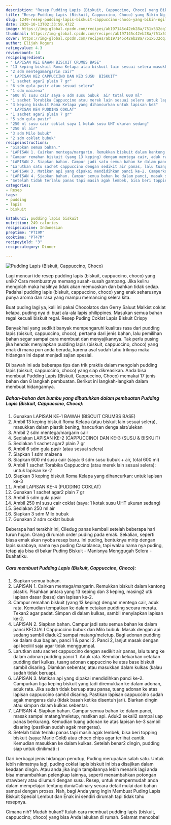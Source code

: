 ```yaml
---
description: "Resep Pudding Lapis (Biskuit, Cappuccino, Choco) yang Bikin Ngiler"
title: "Resep Pudding Lapis (Biskuit, Cappuccino, Choco) yang Bikin Ngiler"
slug: 1249-resep-pudding-lapis-biskuit-cappuccino-choco-yang-bikin-ngiler
date: 2020-10-13T02:33:59.472Z
image: https://img-global.cpcdn.com/recipes/ab197145c42eb28a/751x532cq70/pudding-lapis-biskuit-cappuccino-choco-foto-resep-utama.jpg
thumbnail: https://img-global.cpcdn.com/recipes/ab197145c42eb28a/751x532cq70/pudding-lapis-biskuit-cappuccino-choco-foto-resep-utama.jpg
cover: https://img-global.cpcdn.com/recipes/ab197145c42eb28a/751x532cq70/pudding-lapis-biskuit-cappuccino-choco-foto-resep-utama.jpg
author: Elijah Rogers
ratingvalue: 4.3
reviewcount: 14
recipeingredient:
- " LAPISAN KE1 BAWAH BISCUIT CRUMBS BASE"
- "13 keping biskuit Roma Kelapa atau biskuit lain sesuai selera masukkan dalam plastik bening hancurkan denga alatulekan"
- "2 sdm mentegamargarin cair"
- " LAPISAN KE2 CAPPUCCINO DAN KE3 SUSU  BISKUIT"
- "1 sachet agar2 plain 7 gr"
- "6 sdm gula pasir atau sesuai selera"
- "1 sdm maizena"
- "600 ml susu cair saya 6 sdm susu bubuk  air total 600 ml"
- "1 sachet Torabika Cappuccino atau merek lain sesuai selera untuk lapisan ke2"
- "3 keping biskuit Roma Kelapa yang dihancurkan untuk lapisan ke3"
- " LAPISAN KE4 PUDDING COKLAT"
- "1 sachet agar2 plain 7 gr"
- "5 sdm gula pasir"
- "250 ml susu cair coklat saya 1 kotak susu UHT ukuran sedang"
- "250 ml air"
- "3 sdm Milo bubuk"
- "2 sdm coklat bubuk"
recipeinstructions:
- "Siapkan semua bahan."
- "LAPISAN 1. Cairkan mentega/margarin. Remukkan biskuit dalam kantong plastik. Pisahkan antara yang 13 keping dan 3 keping, masing2 utk lapisan dasar (base) dan lapisan ke-2."
- "Campur remahan biskuit (yang 13 keping) dengan mentega cair, aduk rata. Kemudian tempatkan ke dalam cetakan pudding secara merata. Tekan2 agar padat. Simpan di dalam kulkas, sambil menyiapkan lapisan ke-2."
- "LAPISAN 2. Siapkan bahan. Campur jadi satu semua bahan ke dalam panci KECUALI Cappuccino bubuk dan Milo bubuk. Masak dengan api sedang sambil diaduk2 sampai matang/meletup. Bagi adonan pudding ke dalam dua bagian, panci 1 &amp; panci 2. Panci 2, lanjut masak dengan api keciiiil saja agar tidak menggumpal."
- "Larutkan satu sachet cappuccino dengan sedikit air panas, lalu tuang ke dalam adonan pudding panci 1. Aduk rata. Kemdian keluarkan cetakan pudding dari kulkas, tuang adonan cappuccino ke atas base biskuit sambil disaring. Diamkan sebentar, atau masukkan dalam kulkas (kalau sudah tidak beruap)."
- "LAPISAN 3. Matikan api yang dipakai mendidihkan panci ke-2. Campurkan tiga keping biskuit yang tadi diremukkan ke dalam adonan, aduk rata. Jika sudah tidak beruap atau panas, tuang adonan ke atas lapisan cappuccino sambil disaring. Pastikan lapisan cappuccino sudah agak mengeras dulu (tidak basah ketika disentuh jari). Biarkan dingin atau simpan dalam kulkas sebentar."
- "LAPISAN 4. Siapkan bahan. Campur semua bahan ke dalam panci, masak sampai matang/meletup, matikan api. Aduk2 sekali2 sampai uap panas berkurang. Kemudian tuang adonan ke atas lapisan ke-3 sambil disaring (pastikan sudah agak mengeras)."
- "Setelah tidak terlalu panas tapi masih agak lembek, bisa beri topping biskuit (saya: Marie Gold) atau choco chips agar terlihat cantik. Kemudian masukkan ke dalam kulkas. Setelah benar2 dingin, pudding siap untuk dinikmati :)"
categories:
- Resep
tags:
- pudding
- lapis
- biskuit

katakunci: pudding lapis biskuit 
nutrition: 249 calories
recipecuisine: Indonesian
preptime: "PT19M"
cooktime: "PT47M"
recipeyield: "3"
recipecategory: Dinner

---
```



![Pudding Lapis (Biskuit, Cappuccino, Choco)](https://img-global.cpcdn.com/recipes/ab197145c42eb28a/751x532cq70/pudding-lapis-biskuit-cappuccino-choco-foto-resep-utama.jpg)

Lagi mencari ide resep pudding lapis (biskuit, cappuccino, choco) yang unik? Cara membuatnya memang susah-susah gampang. Jika keliru mengolah maka hasilnya tidak akan memuaskan dan bahkan tidak sedap. Padahal pudding lapis (biskuit, cappuccino, choco) yang enak seharusnya punya aroma dan rasa yang mampu memancing selera kita.

Buat puding lagi ya, kali ini pakai Chocolatos dan Gerry Saluut Malkist coklat kelapa, puding nya di buat ala-ala lapis philippines. Masukan semua bahan regal kecuali biskuit regal. Resep Puding Coklat Lapis Biskuit Crispy

Banyak hal yang sedikit banyak mempengaruhi kualitas rasa dari pudding lapis (biskuit, cappuccino, choco), pertama dari jenis bahan, lalu pemilihan bahan segar sampai cara membuat dan menyajikannya. Tak perlu pusing jika hendak menyiapkan pudding lapis (biskuit, cappuccino, choco) yang enak di mana pun anda berada, karena asal sudah tahu triknya maka hidangan ini dapat menjadi sajian spesial.


Di bawah ini ada beberapa tips dan trik praktis dalam mengolah pudding lapis (biskuit, cappuccino, choco) yang siap dikreasikan. Anda bisa membuat Pudding Lapis (Biskuit, Cappuccino, Choco) memakai 17 jenis bahan dan 8 langkah pembuatan. Berikut ini langkah-langkah dalam membuat hidangannya.

<!--inarticleads1-->

##### Bahan-bahan dan bumbu yang dibutuhkan dalam pembuatan Pudding Lapis (Biskuit, Cappuccino, Choco):

1. Gunakan  LAPISAN KE-1 BAWAH (BISCUIT CRUMBS BASE)
1. Ambil 13 keping biskuit Roma Kelapa (atau biskuit lain sesuai selera), masukkan dalam plastik bening, hancurkan denga alat/ulekan
1. Ambil 2 sdm mentega/margarin cair
1. Sediakan  LAPISAN KE-2 (CAPPUCCINO) DAN KE-3 (SUSU &amp; BISKUIT)
1. Sediakan 1 sachet agar2 plain 7 gr
1. Ambil 6 sdm gula pasir (atau sesuai selera)
1. Siapkan 1 sdm maizena
1. Siapkan 600 ml susu cair (saya: 6 sdm susu bubuk + air, total 600 ml)
1. Ambil 1 sachet Torabika Cappuccino (atau merek lain sesuai selera): untuk lapisan ke-2
1. Siapkan 3 keping biskuit Roma Kelapa yang dihancurkan: untuk lapisan ke-3
1. Ambil  LAPISAN KE-4 (PUDDING COKLAT)
1. Gunakan 1 sachet agar2 plain 7 gr
1. Ambil 5 sdm gula pasir
1. Ambil 250 ml susu cair coklat (saya: 1 kotak susu UHT ukuran sedang)
1. Sediakan 250 ml air
1. Siapkan 3 sdm Milo bubuk
1. Gunakan 2 sdm coklat bubuk


Beberapa hari terakhir ini, Ciledug panas kembali setelah beberapa hari turun hujan. Orang di rumah order puding pada emak. Sekalian, seperti biasa emak akan nyoba resep baru. Ini puding, bentuknya mirip dengan lapis surabaya, nama nya puding Casablanca, tapi walau nama nya puding, tetap aja bisa di bakar Puding Biskuit - Manisnya Menggugah Selera - Buahatiku. 

<!--inarticleads2-->

##### Cara membuat Pudding Lapis (Biskuit, Cappuccino, Choco):

1. Siapkan semua bahan.
1. LAPISAN 1. Cairkan mentega/margarin. Remukkan biskuit dalam kantong plastik. Pisahkan antara yang 13 keping dan 3 keping, masing2 utk lapisan dasar (base) dan lapisan ke-2.
1. Campur remahan biskuit (yang 13 keping) dengan mentega cair, aduk rata. Kemudian tempatkan ke dalam cetakan pudding secara merata. Tekan2 agar padat. Simpan di dalam kulkas, sambil menyiapkan lapisan ke-2.
1. LAPISAN 2. Siapkan bahan. Campur jadi satu semua bahan ke dalam panci KECUALI Cappuccino bubuk dan Milo bubuk. Masak dengan api sedang sambil diaduk2 sampai matang/meletup. Bagi adonan pudding ke dalam dua bagian, panci 1 &amp; panci 2. Panci 2, lanjut masak dengan api keciiiil saja agar tidak menggumpal.
1. Larutkan satu sachet cappuccino dengan sedikit air panas, lalu tuang ke dalam adonan pudding panci 1. Aduk rata. Kemdian keluarkan cetakan pudding dari kulkas, tuang adonan cappuccino ke atas base biskuit sambil disaring. Diamkan sebentar, atau masukkan dalam kulkas (kalau sudah tidak beruap).
1. LAPISAN 3. Matikan api yang dipakai mendidihkan panci ke-2. Campurkan tiga keping biskuit yang tadi diremukkan ke dalam adonan, aduk rata. Jika sudah tidak beruap atau panas, tuang adonan ke atas lapisan cappuccino sambil disaring. Pastikan lapisan cappuccino sudah agak mengeras dulu (tidak basah ketika disentuh jari). Biarkan dingin atau simpan dalam kulkas sebentar.
1. LAPISAN 4. Siapkan bahan. Campur semua bahan ke dalam panci, masak sampai matang/meletup, matikan api. Aduk2 sekali2 sampai uap panas berkurang. Kemudian tuang adonan ke atas lapisan ke-3 sambil disaring (pastikan sudah agak mengeras).
1. Setelah tidak terlalu panas tapi masih agak lembek, bisa beri topping biskuit (saya: Marie Gold) atau choco chips agar terlihat cantik. Kemudian masukkan ke dalam kulkas. Setelah benar2 dingin, pudding siap untuk dinikmati :)


Dari berbagai jenis hidangan penutup, Puding merupakan salah satu. Untuk lebih nikmatnya lagi, puding coklat lapis biskuit ini bisa disajikan dalam keadaan dingin. Atau anda jika ingin tampilannya lebih menarik lagi anda bisa menambahkan pelengkap lainnya, seperti menambahkan potongan strawbery atau dilumuri dengan susu. Resep, untuk mempermudah anda dalam mempelajari tentang duniaCulinary secara detail mulai dari bahan sampai dengan proses. Nah, bagi Anda yang ingin Membuat Puding Lapis Biskuit Spesial Lembut dan Enak ini sendiri dirumah tapi tidak tahu resepnya. 

Gimana nih? Mudah bukan? Itulah cara membuat pudding lapis (biskuit, cappuccino, choco) yang bisa Anda lakukan di rumah. Selamat mencoba!
